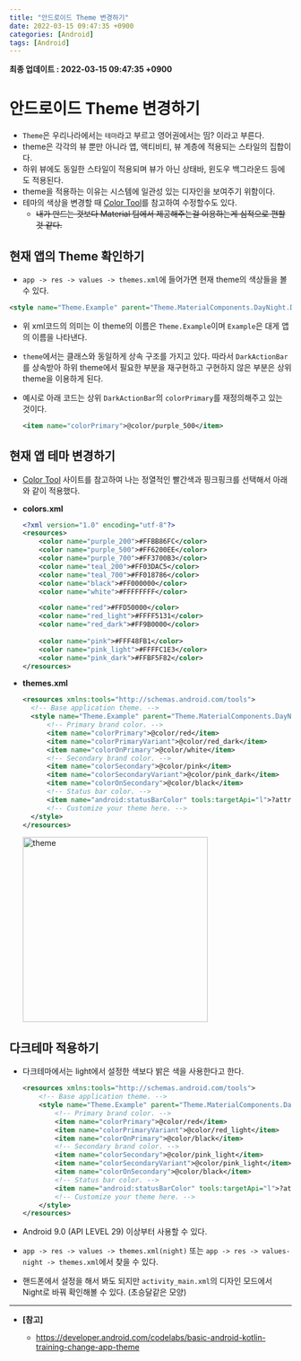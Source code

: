 ```yaml
---
title: "안드로이드 Theme 변경하기" 
date: 2022-03-15 09:47:35 +0900
categories: [Android]
tags: [Android]
---
```


**최종 업데이트 : 2022-03-15 09:47:35 +0900**

# 안드로이드 Theme 변경하기

- `Theme`은 우리나라에서는 `테마`라고 부르고 영어권에서는 띰? 이라고 부른다.
- theme은 각각의 뷰 뿐만 아니라 앱, 액티비티, 뷰 계층에 적용되는 스타일의 집합이다.
- 하위 뷰에도 동일한 스타일이 적용되며 뷰가 아닌 상태바, 윈도우 백그라운드 등에도 적용된다.
- theme을 적용하는 이유는 시스템에 일관성 있는 디자인을 보여주기 위함이다.
- 테마의 색상을 변경할 때 [Color Tool](https://material.io/resources/color/#!/?view.left=0&view.right=0)를 참고하여 수정할수도 있다.
  - ~~내가 만드는 것보다 Material 팀에서 제공해주는걸 이용하는게 심적으로 편할 것 같다.~~

## 현재 앱의 Theme 확인하기

- `app -> res -> values -> themes.xml`에 들어가면 현재 theme의 색상들을 볼 수 있다.

```xml
<style name="Theme.Example" parent="Theme.MaterialComponents.DayNight.DarkActionBar">
```

  - 위 xml코드의 의미는 이 theme의 이름은 `Theme.Example`이며 `Example`은 대게 앱의 이름을 나타낸다.
  - `theme`에서는 클래스와 동일하게 상속 구조를 가지고 있다. 따라서 `DarkActionBar`를 상속받아 하위 theme에서 필요한 부분을 재구현하고 구현하지 않은 부분은 상위 theme을 이용하게 된다.
  - 예시로 아래 코드는 상위 `DarkActionBar`의 `colorPrimary`를 재정의해주고 있는 것이다.

    ```xml
    <item name="colorPrimary">@color/purple_500</item>
    ```

## 현재 앱 테마 변경하기

- [Color Tool](https://material.io/resources/color/#!/?view.left=0&view.right=0) 사이트를 참고하여 나는 정열적인 빨간색과 핑크핑크를 선택해서 아래와 같이 적용했다.

- **colors.xml**
  ```xml
  <?xml version="1.0" encoding="utf-8"?>
  <resources>
      <color name="purple_200">#FFBB86FC</color>
      <color name="purple_500">#FF6200EE</color>
      <color name="purple_700">#FF3700B3</color>
      <color name="teal_200">#FF03DAC5</color>
      <color name="teal_700">#FF018786</color>
      <color name="black">#FF000000</color>
      <color name="white">#FFFFFFFF</color>
  
      <color name="red">#FFD50000</color>
      <color name="red_light">#FFFF5131</color>
      <color name="red_dark">#FF9B0000</color>
      
      <color name="pink">#FFF48FB1</color>
      <color name="pink_light">#FFFFC1E3</color>
      <color name="pink_dark">#FFBF5F82</color>
  </resources>
  ```

- **themes.xml**
  ```xml
  <resources xmlns:tools="http://schemas.android.com/tools">
    <!-- Base application theme. -->
    <style name="Theme.Example" parent="Theme.MaterialComponents.DayNight.DarkActionBar">
        <!-- Primary brand color. -->
        <item name="colorPrimary">@color/red</item>
        <item name="colorPrimaryVariant">@color/red_dark</item>
        <item name="colorOnPrimary">@color/white</item>
        <!-- Secondary brand color. -->
        <item name="colorSecondary">@color/pink</item>
        <item name="colorSecondaryVariant">@color/pink_dark</item>
        <item name="colorOnSecondary">@color/black</item>
        <!-- Status bar color. -->
        <item name="android:statusBarColor" tools:targetApi="l">?attr/colorPrimaryVariant</item>
        <!-- Customize your theme here. -->
    </style>
  </resources>
  ```

  <img width="330" alt="theme" src="https://user-images.githubusercontent.com/29175138/158230202-7b08455a-8427-4e5a-b614-0e792c99caad.png">

## 다크테마 적용하기

- 다크테마에서는 light에서 설정한 색보다 밝은 색을 사용한다고 한다.

  ```xml
  <resources xmlns:tools="http://schemas.android.com/tools">
      <!-- Base application theme. -->
      <style name="Theme.Example" parent="Theme.MaterialComponents.DayNight.  DarkActionBar">
          <!-- Primary brand color. -->
          <item name="colorPrimary">@color/red</item>
          <item name="colorPrimaryVariant">@color/red_light</item>
          <item name="colorOnPrimary">@color/black</item>
          <!-- Secondary brand color. -->
          <item name="colorSecondary">@color/pink_light</item>
          <item name="colorSecondaryVariant">@color/pink_light</item>
          <item name="colorOnSecondary">@color/black</item>
          <!-- Status bar color. -->
          <item name="android:statusBarColor" tools:targetApi="l">?attr/  colorPrimaryVariant</item>
          <!-- Customize your theme here. -->
      </style>
  </resources>
  ```

- Android 9.0 (API LEVEL 29) 이상부터 사용할 수 있다.
- `app -> res -> values -> themes.xml(night)` 또는 `app -> res -> values-night -> themes.xml`에서 찾을 수 있다.
- 핸드폰에서 설정을 해서 봐도 되지만 `activity_main.xml`의 디자인 모드에서 Night로 바꿔 확인해볼 수 있다. (초승달같은 모양)

---

- **[참고]**

  - https://developer.android.com/codelabs/basic-android-kotlin-training-change-app-theme
